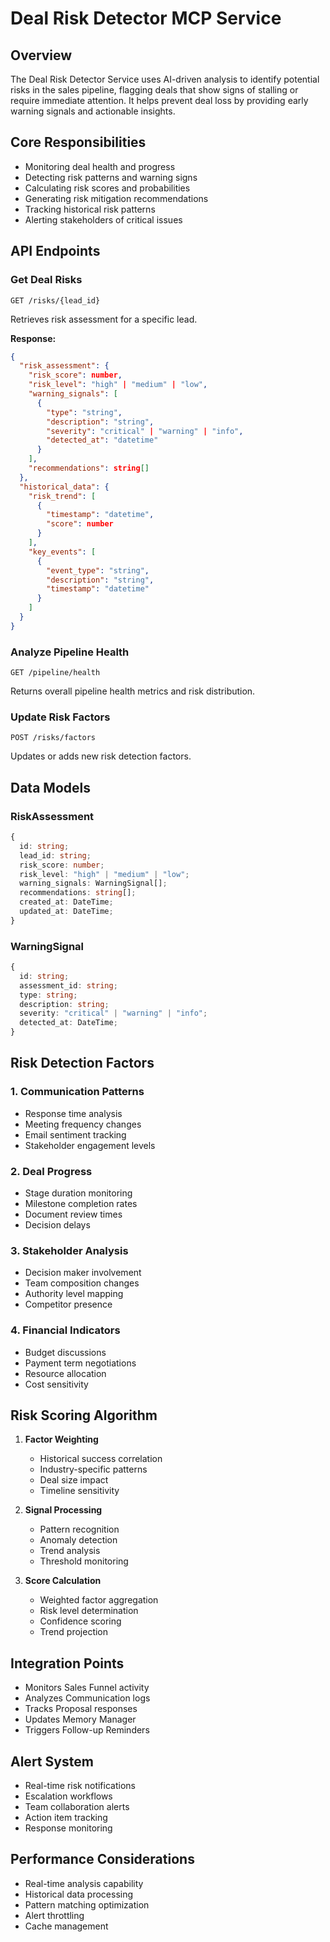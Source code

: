 # Deal Risk Detector MCP Service

## Overview
The Deal Risk Detector Service uses AI-driven analysis to identify potential risks in the sales pipeline, flagging deals that show signs of stalling or require immediate attention. It helps prevent deal loss by providing early warning signals and actionable insights.

## Core Responsibilities
- Monitoring deal health and progress
- Detecting risk patterns and warning signs
- Calculating risk scores and probabilities
- Generating risk mitigation recommendations
- Tracking historical risk patterns
- Alerting stakeholders of critical issues

## API Endpoints

### Get Deal Risks
```http
GET /risks/{lead_id}
```
Retrieves risk assessment for a specific lead.

**Response:**
```json
{
  "risk_assessment": {
    "risk_score": number,
    "risk_level": "high" | "medium" | "low",
    "warning_signals": [
      {
        "type": "string",
        "description": "string",
        "severity": "critical" | "warning" | "info",
        "detected_at": "datetime"
      }
    ],
    "recommendations": string[]
  },
  "historical_data": {
    "risk_trend": [
      {
        "timestamp": "datetime",
        "score": number
      }
    ],
    "key_events": [
      {
        "event_type": "string",
        "description": "string",
        "timestamp": "datetime"
      }
    ]
  }
}
```

### Analyze Pipeline Health
```http
GET /pipeline/health
```
Returns overall pipeline health metrics and risk distribution.

### Update Risk Factors
```http
POST /risks/factors
```
Updates or adds new risk detection factors.

## Data Models

### RiskAssessment
```typescript
{
  id: string;
  lead_id: string;
  risk_score: number;
  risk_level: "high" | "medium" | "low";
  warning_signals: WarningSignal[];
  recommendations: string[];
  created_at: DateTime;
  updated_at: DateTime;
}
```

### WarningSignal
```typescript
{
  id: string;
  assessment_id: string;
  type: string;
  description: string;
  severity: "critical" | "warning" | "info";
  detected_at: DateTime;
}
```

## Risk Detection Factors

### 1. Communication Patterns
- Response time analysis
- Meeting frequency changes
- Email sentiment tracking
- Stakeholder engagement levels

### 2. Deal Progress
- Stage duration monitoring
- Milestone completion rates
- Document review times
- Decision delays

### 3. Stakeholder Analysis
- Decision maker involvement
- Team composition changes
- Authority level mapping
- Competitor presence

### 4. Financial Indicators
- Budget discussions
- Payment term negotiations
- Resource allocation
- Cost sensitivity

## Risk Scoring Algorithm

1. **Factor Weighting**
   - Historical success correlation
   - Industry-specific patterns
   - Deal size impact
   - Timeline sensitivity

2. **Signal Processing**
   - Pattern recognition
   - Anomaly detection
   - Trend analysis
   - Threshold monitoring

3. **Score Calculation**
   - Weighted factor aggregation
   - Risk level determination
   - Confidence scoring
   - Trend projection

## Integration Points
- Monitors Sales Funnel activity
- Analyzes Communication logs
- Tracks Proposal responses
- Updates Memory Manager
- Triggers Follow-up Reminders

## Alert System
- Real-time risk notifications
- Escalation workflows
- Team collaboration alerts
- Action item tracking
- Response monitoring

## Performance Considerations
- Real-time analysis capability
- Historical data processing
- Pattern matching optimization
- Alert throttling
- Cache management